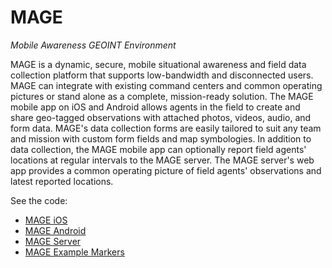 # MAGE
_Mobile Awareness GEOINT Environment_

MAGE is a dynamic, secure, mobile situational awareness and field data collection platform that supports low-bandwidth and disconnected users.  MAGE can integrate with existing command centers and common operating pictures or stand alone as a complete, mission-ready solution.
The MAGE mobile app on iOS and Android allows agents in the field to create and share geo-tagged observations with attached photos, videos, audio, and form data.  MAGE's data collection forms are easily tailored to suit any team and mission with custom form fields and map symbologies.  In addition to data collection, the MAGE mobile app can optionally report field agents' locations at regular intervals to the MAGE server.  The MAGE server's web app provides a common operating picture of field agents' observations and latest reported locations.

See the code:
- [MAGE iOS](https://github.com/ngageoint/mage-ios)
- [MAGE Android](https://github.com/ngageoint/mage-android)
- [MAGE Server](https://github.com/ngageoint/mage-server)
- [MAGE Example Markers](http://htmlpreview.github.io/?https://github.com/ngageoint/MAGE/master/markers.html)
